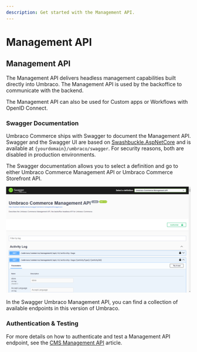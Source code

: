 ```yaml
---
description: Get started with the Management API.
---
```


# Management API

## Management API

The Management API delivers headless management capabilities built directly into Umbraco. The Management API is used by the backoffice to communicate with the backend.

The Management API can also be used for Custom apps or Workflows with OpenID Connect.

### Swagger Documentation

Umbraco Commerce ships with Swagger to document the Management API. Swagger and the Swagger UI are based on [Swashbuckle.AspNetCore](https://github.com/domaindrivendev/Swashbuckle.AspNetCore/) and is available at `{yourdomain}/umbraco/swagger`. For security reasons, both are disabled in production environments.

The Swagger documentation allows you to select a definition and go to either Umbraco Commerce Management API or Umbraco Commerce Storefront API. 

![Umbraco Commerce Management API documentation in Swagger](../../media/v14/umbraco-commerce-management-api.png)

In the Swagger Umbraco Management API, you can find a collection of available endpoints in this version of Umbraco.

### Authentication & Testing

For more details on how to authenticate and test a Management API endpoint, see the [CMS Management API](https://docs.umbraco.com/umbraco-cms/reference/management-api) article.